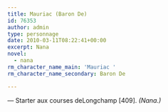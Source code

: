 ```yaml
---
title: Mauriac (Baron De)
id: 76353
author: admin
type: personnage
date: 2010-03-11T08:22:41+00:00
excerpt: Nana
novel:
  - nana
rm_character_name_main: 'Mauriac '
rm_character_name_secondary: Baron De

---
```

— Starter aux courses deLongchamp [409]. _(Nana.)_